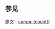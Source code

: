 ## 参见

原文 - [cursor.itcount()]( https://docs.mongodb.com/manual/reference/method/cursor.itcount/ )

